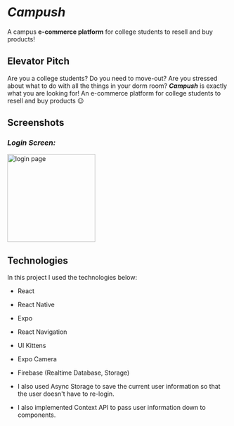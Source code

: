 # _Campush_
A campus **e-commerce platform** for college students to resell and buy products!

## **Elevator Pitch**

Are you a college students? Do you need to move-out? Are you stressed about what to do with all the things in your dorm room? **_Campush_** is exactly what you are looking for! An e-commerce platform for college students to resell and buy products :wink:

## **Screenshots**

### _Login Screen:_
<img src="https://github.com/nguyentl/campush/blob/main/screenshots/IMG_5200.PNG?raw=true" alt="login page" width="200"/>



## Technologies

In this project I used the technologies below:
- React
- React Native
- Expo
- React Navigation
- UI Kittens
- Expo Camera
- Firebase (Realtime Database, Storage)

- I also used Async Storage to save the current user information so that the user doesn't have to re-login.
- I also implemented Context API to pass user information down to components.
